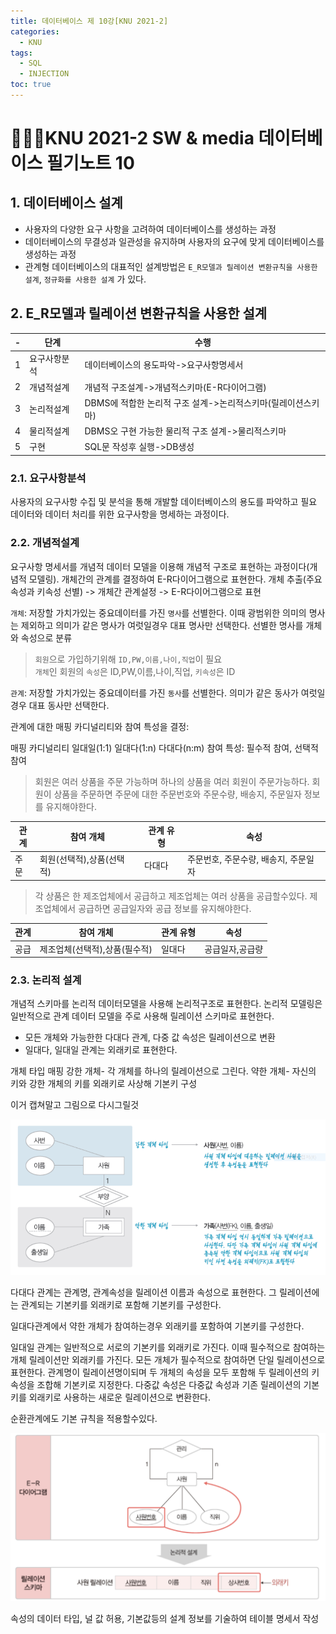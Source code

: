 ```yaml
---
title: 데이터베이스 제 10강[KNU 2021-2]
categories:
  - KNU
tags:
  - SQL
  - INJECTION
toc: true
---
```


# 👨‍💻🏫KNU 2021-2 SW & media 데이터베이스 필기노트 10


## 1. 데이터베이스 설계

- 사용자의 다양한 요구 사항을 고려하여 데이터베이스를 생성하는 과정
- 데이터베이스의 무결성과 일관성을 유지하며 사용자의 요구에 맞게 데이터베이스를 생성하는 과정
- 관계형 데이터베이스의 대표적인 설계방법은 `E_R모델과 릴레이션 변환규칙을 사용한 설계`, `정규화를 사용한 설계` 가 있다.

## 2. E_R모델과 릴레이션 변환규칙을 사용한 설계

|-|단계|수행|
|-|-|-|
|1|요구사항분석|데이터베이스의 용도파악->요구사항명세서|
|2|개념적설계|개념적 구조설계->개념적스키마(E-R다이어그램)|
|3|논리적설계|DBMS에 적합한 논리적 구조 설계->논리적스키마(릴레이션스키마)|
|4|물리적설계|DBMS오 구현 가능한 물리적 구조 설계->물리적스키마|
|5|구현|SQL문 작성후 실행->DB생성|


### 2.1. 요구사항분석

사용자의 요구사항 수집 및 분석을 통해 개발할 데이터베이스의 용도를 파악하고 필요 데이터와 데이터 처리를 위한 요구사항을 명세하는 과정이다.

### 2.2. 개념적설계

요구사항 명세서를 개념적 데이터 모델을 이용해 개념적 구조로 표현하는 과정이다(개념적 모델링). 개체간의 관계를 결정하여 E-R다이어그램으로 표현한다.
개체 추출(주요 속성과 키속성 선별) -> 개체간 관계설정 -> E-R다이어그램으로 표현

`개체`: 저장할 가치가있는 중요데이터를 가진 `명사`를 선별한다. 이때 광범위한 의미의 명사는 제외하고 의미가 같은 명사가 여럿일경우 대표 명사만 선택한다. 선별한 명사를 개체와 속성으로 분류

> `회원`으로 가입하기위해 `ID,PW,이름,나이,직업`이 필요<br>
> `개체`인 회원의 `속성`은 ID,PW,이름,나이,직업, `키속성`은 ID

`관계`: 저장할 가치가있는 중요데이터를 가진 `동사`를 선별한다. 의미가 같은 동사가 여럿일경우 대표 동사만 선택한다.

관계에 대한 매핑 카디널리티와 참여 특성을 결정: 

매핑 카디널리티 일대일(1:1) 일대다(1:n) 다대다(n:m)
참여 특성: 필수적 참여, 선택적참여

>회원은 여러 상품을 주문 가능하며 하나의 상품을 여러 회원이 주문가능하다.
> 회원이 상품을 주문하면 주문에 대한 주문번호와 주문수량, 배송지, 주문일자 정보를 유지해야한다.

|관계|참여 개체|관계 유형|속성|
|-|-|-|-|
|주문|회원(선택적),상품(선택적)|다대다|주문번호, 주문수량, 배송지, 주문일자|

>각 상품은 한 제조업체에서 공급하고 제조업체는 여러 상품을 공급할수있다. 제조업체에서 공급하면 공급일자와 공급 정보를 유지해야한다.

|관계|참여 개체|관계 유형|속성|
|-|-|-|-|
|공급|제조업체(선택적),상품(필수적)|일대다|공급일자,공급량|

### 2.3. 논리적 설계

개념적 스키마를 논리적 데이터모델을 사용해 논리적구조로 표현한다. 논리적 모델링은 일반적으로 관계 데이터 모델을 주로 사용해 릴레이션 스키마로 표현한다.

- 모든 개체와 가능한한 다대다 관계, 다중 값 속성은 릴레이션으로 변환
- 일대다, 일대일 관계는 외래키로 표현한다.

개체 타입 매핑
강한 개체- 각 개체를 하나의 릴레이션으로 그린다.
약한 개체- 자신의 키와 강한 개체의 키를 외래키로 사상해 기본키 구성

이거 캡쳐말고 그림으로 다시그릴것

![img1](/assets/img/stwk.png)

다대다 관계는 관계명, 관계속성을 릴레이션 이름과 속성으로 표현한다. 그 릴레이션에는 관계되는 기본키를 외래키로 포함해 기본키를 구성한다.

일대다관계에서 약한 개체가 참여하는경우 외래키를 포함하여 기본키를 구성한다.

일대일 관계는 일반적으로 서로의 기본키를 외래키로 가진다. 이때 필수적으로 참여하는 개체 릴레이션만 외래키를 가진다.
모든 개체가 필수적으로 참여하면 단일 릴레이션으로 표현한다. 관계명이 릴레이션명이되며 두 개체의 속성을 모두 포함해 두 릴레이션의 키 속성을 조합해 기본키로 지정한다.
다중값 속성은 다중값 속성과 기존 릴레이션의 기본키를 외래키로 사용하는 새로운 릴레이션으로 변환한다.

순환관계에도 기본 규칙을 적용할수있다.

![img2](/assets/img/rcer.png)

속성의 데이터 타입, 널 값 허용, 기본값등의 설계 정보를 기술하여 테이블 명세서 작성 

